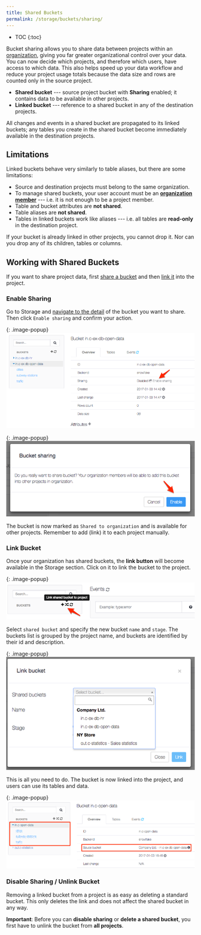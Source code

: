 ```yaml
---
title: Shared Buckets
permalink: /storage/buckets/sharing/
---
```


* TOC
{:toc}

Bucket sharing allows you to share data between projects within an [organization](/management/organization/),
giving you far greater organizational control over your data. 
You can now decide which projects, and therefore which users, have access to which data. 
This also helps speed up your data workflow and reduce your project usage totals because the data size 
and rows are counted only in the source project.

- **Shared bucket** --- source project bucket with **Sharing** enabled; it contains data to be available in other projects.
- **Linked bucket** --- reference to a shared bucket in any of the destination projects.

All changes and events in a shared bucket are propagated to its linked buckets; 
any tables you create in the shared bucket become immediately available in the destination projects.

## Limitations

Linked buckets behave very similarly to table aliases, but there are some limitations:

- Source and destination projects must belong to the same organization.
- To manage shared buckets, your user account must be an [**organization member**](/management/organization/) --- i.e. it is not enough to
be a project member.
- Table and bucket attributes are **not shared**.
- Table aliases are **not shared**.
- Tables in linked buckets work like aliases --- i.e. all tables are **read-only** in the destination project.

If your bucket is already linked in other projects, you cannot drop it. 
Nor can you drop any of its children, tables or columns.

## Working with Shared Buckets

If you want to share project data, first [share a bucket](/storage/buckets/sharing/#enable-sharing) 
and then [link it](/storage/buckets/sharing/#link-bucket) into the project.

### Enable Sharing

Go to Storage and [navigate to the detail](/storage/buckets/) of the bucket you want to share.
Then click `Enable sharing` and confirm your action.

{: .image-popup}
![Screenshot -- Enable sharing](/storage/buckets/sharing/sharing-enable-1.png)

{: .image-popup}
![Screenshot -- Confirm action](/storage/buckets/sharing/sharing-enable-2.png)

The bucket is now marked as `Shared to organization` and is available for other projects. 
Remember to add (link) it to each project manually.

### Link Bucket

Once your organization has shared buckets, the **link button** will become available in the Storage section. 
Click on it to link the bucket to the project.

{: .image-popup}
![Screenshot -- Link button](/storage/buckets/sharing/link-bucket-1.png)

Select `shared bucket` and specify the new bucket `name` and `stage`. 
The buckets list is grouped by the project name, and buckets are identified by their id and description.

{: .image-popup}
![Screenshot -- Select shared bucket](/storage/buckets/sharing/link-bucket-2.png)

This is all you need to do. The bucket is now linked into the project, and users can use its tables and data.

{: .image-popup}
![Screenshot -- Linked bucket detail](/storage/buckets/sharing/link-bucket-3.png)

### Disable Sharing / Unlink Bucket

Removing a linked bucket from a project is as easy as deleting a standard bucket. This only
deletes the link and does not affect the shared bucket in any way.

**Important**: Before you can **disable sharing** or **delete a shared bucket**, 
you first have to unlink the bucket from **all projects**.

